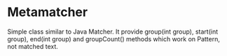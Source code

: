# Metamatcher

Simple class similar to Java Matcher. It provide group(int group), start(int group), end(int group) and groupCount()
methods which work on Pattern, not matched text.

